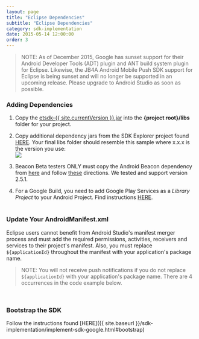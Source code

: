 ```yaml
---
layout: page
title: "Eclipse Dependencies"
subtitle: "Eclipse Dependencies"
category: sdk-implementation
date: 2015-05-14 12:00:00
order: 3
---
```


> NOTE: As of December 2015, Google has sunset support for their Android Developer Tools (ADT) plugin and ANT build system plugin for Eclipse.  Likewise, the JB4A Android Mobile Push SDK support for Eclipse is being sunset and will no longer be supported in an upcoming release.  Please upgrade to Android Studio as soon as possible.

### Adding Dependencies

1. Copy the <a href="https://github.com/ExactTarget/JB4A-SDK-Android/blob/master/JB4A-SDK/etsdk-{{ site.currentVersion }}.jar?raw=true" target="_blank">etsdk-{{ site.currentVersion }}.jar</a> into the **{project root}/libs** folder for your project.

1. Copy additional dependency jars from the SDK Explorer project found <a href="https://github.com/ExactTarget/JB4A-SDK-Android/tree/master/JB4A-SDK-Explorer/eclipse-build-google/libs" target="_blank">HERE</a>. Your final libs folder should resemble this sample where x.x.x is the version you use:<br/>
    <img class="img-responsive" src="{{ site.baseurl }}/assets/eclipse-libs.png" />

1.  Beacon Beta testers ONLY must copy the Android Beacon dependency from <a href="https://altbeacon.github.io/android-beacon-library/download.html" target="_blank">here</a> and follow <a href="https://altbeacon.github.io/android-beacon-library/configure.html" target="_blank">these</a> directions.  We tested and support version 2.5.1. 

1. For a Google Build, you need to add Google Play Services as a *Library Project* to your Android Project. Find instructions <a href="http://developer.android.com/google/play-services/setup.html" target="_blank">HERE</a>.<br/><br/>

### Update Your AndroidManifest.xml

Eclipse users cannot benefit from Android Studio's manifest merger process and must add the required permissions, activities, receivers and services to their project's manifest. Also, you must replace `${applicationId}` throughout the manifest with your application's package name.

> NOTE: You will not receive push notifications if you do not replace `${applicationId}` with your application's package name. There are 4 occurrences in the code example below.

<script src="https://gist.github.com/sfmc-mobilepushsdk/e2b900bb655e09e8b67b.js"></script><br/>

### Bootstrap the SDK

Follow the instructions found [HERE]({{ site.baseurl }}/sdk-implementation/implement-sdk-google.html#bootstrap)
